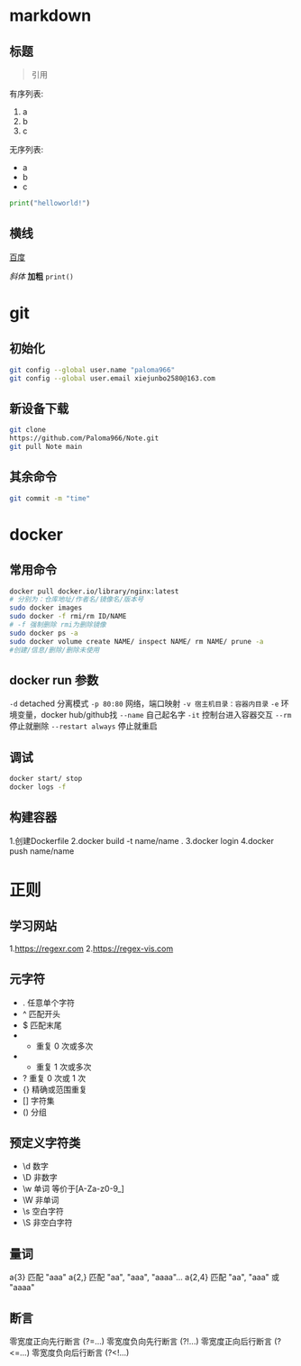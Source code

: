 # markdown

## 标题

> 引用

有序列表:
1. a
2. b
3. c

无序列表:
- a
- b
- c

```python
print("helloworld!")
```

横线
---

[百度](http://www.baidu.com)

*斜体* **加粗** `print()`

# git

## 初始化

```bash
git config --global user.name "paloma966"
git config --global user.email xiejunbo2580@163.com
```

## 新设备下载

```bash
git clone
https://github.com/Paloma966/Note.git
git pull Note main
```

## 其余命令

```bash
git commit -m "time"
```

# docker

## 常用命令

```bash
docker pull docker.io/library/nginx:latest
# 分别为：仓库地址/作者名/镜像名/版本号
sudo docker images 
sudo docker -f rmi/rm ID/NAME
# -f 强制删除 rmi为删除镜像
sudo docker ps -a
sudo docker volume create NAME/ inspect NAME/ rm NAME/ prune -a
#创建/信息/删除/删除未使用
```

## docker run 参数

`-d` detached 分离模式
`-p 80:80` 网络，端口映射
`-v 宿主机目录：容器内目录` 
`-e` 环境变量，docker hub/github找
`--name` 自己起名字
`-it` 控制台进入容器交互
`--rm` 停止就删除
`--restart always` 停止就重启

## 调试

```bash
docker start/ stop
docker logs -f
```

## 构建容器

1.创建Dockerfile
2.docker build -t name/name .
3.docker login
4.docker push name/name

# 正则

## 学习网站

1.https://regexr.com
2.https://regex-vis.com

## 元字符

- .    任意单个字符
- ^    匹配开头
- $	   匹配末尾
- *	   重复 0 次或多次
- +	   重复 1 次或多次
- ?    重复 0 次或 1 次
- {}   精确或范围重复
- []   字符集
- ()   分组

## 预定义字符类

- \d    数字
- \D    非数字
- \w    单词 等价于[A-Za-z0-9_]
- \W    非单词
- \s    空白字符
- \S    非空白字符

## 量词

a{3}    匹配 "aaa"
a{2,}   匹配 "aa", "aaa", "aaaa"...
a{2,4}  匹配 "aa", "aaa" 或 "aaaa"

## 断言

零宽度正向先行断言  (?=...)
零宽度负向先行断言  (?!...)
零宽度正向后行断言  (?<=...)
零宽度负向后行断言  (?<!...)